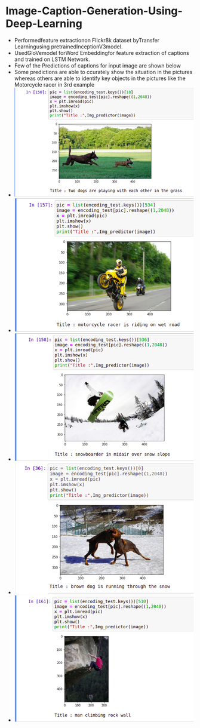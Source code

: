 # Image-Caption-Generation-Using-Deep-Learning

* Performedfeature extractionon Flickr8k dataset byTransfer Learningusing pretrainedInceptionV3model.
* UsedGloVemodel forWord Embeddingfor feature extraction of captions and trained on LSTM Network.
* Few of the Predictions of captions for input image are shown below
* Some predictions are able to ccurately show the situation in the pictures whereas others are able to identify key objects in the pictures like the Motorcycle racer in 3rd example
* ![Prediction 1](https://github.com/amey-waghmare/Image-Caption-Generation-Using-Deep-Learning/blob/main/Image_captioning1.png?raw=true)
* ![Prediction 2](https://github.com/amey-waghmare/Image-Caption-Generation-Using-Deep-Learning/blob/main/ImageCaptionioning2.png?raw=true)
* ![Prediction 3](https://github.com/amey-waghmare/Image-Caption-Generation-Using-Deep-Learning/blob/main/ImageCaptioning3.png?raw=true)
* ![Prediction 4](https://github.com/amey-waghmare/Image-Caption-Generation-Using-Deep-Learning/blob/main/Image_caption%204.png?raw=true)
* ![Prediction 5](https://github.com/amey-waghmare/Image-Caption-Generation-Using-Deep-Learning/blob/main/ImageCaption5.png?raw=true)
